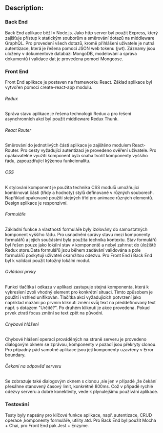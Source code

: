 ## Description:

### Back End

Back End aplikace běží v Node.js.
Jako http server byl použit Express, který zajišťuje přístup k statickým souborům a směrování dotazů na middleware GraphQL. Pro provedení všech dotazů, kromě přihlášení uživatele je nutná autentizace, která je řešena pomocí JSON web tokenu (jwt). Záznamy jsou uloženy v dokumentové databázi MongoDB, modelování a správa dokumentů i validace dat je provedena pomocí Mongoose.

### Front End

Front End aplikace je postaven na frameworku React. Základ aplikace byl vytvořen pomocí create-react-app modulu.

###### Redux

Správa stavu aplikace je řešena technologií Redux a pro řešení asynchronních akcí byl použit middleware Redux Thunk.

###### React Router

Směrování do jednotlivých částí aplikace je zajištěno modulem React-Router. Pro cesty vyžadující autentizaci je provedeno ověření uživatele. Pro opakovatelné využití komponent byla snaha tvořit komponenty vyššího řádu, zapouzdřující kýženou funkcionalitu.

###### CSS

K stylování komponent je použita technika CSS modulů umožňující kombinovat části (třídy a hodnoty) stylů definované v různých souborech. Například opakované použití stejných tříd pro animace různých elementů. Design aplikace je responzivní.

###### Formuláře

Základní funkce a vlastnosti formuláře byly izolovány do samostatných komponent vyššího řádu. Pro usnadnění správy stavu mezi komponenty formulářů a jejich součástmi byla použita technika kontextu. Stav formulářů byl řešen pouze jako lokální stav v komponentě a nebyl zahrnut do úložiště Redux store.Data formulářů jsou během zadávání validována a pole formulářů poskytují uživateli okamžitou odezvu. Pro Front End i Back End byl k validaci použit totožný lokální modul.

###### Ovládací prvky

Funkci tlačítka i odkazu v aplikaci zastupuje stejná komponenta, která k vykreslení zvolí vhodný element pro konkrétní situaci. Tímto způsobem je použití i vzhled unifikován. Tlačítka akcí vyžadujících potvrzení jako například mazání po prvním kliknutí změní svůj text na předdefinovaný text např. s dotazem "Určitě?". Po druhém kliknutí je akce provedena. Pokud prvek ztratí focus změní se text zpět na původní.

###### Chybové hlášení

Chybové hlášení operací prováděných na straně serveru je provedeno dialogovým oknem se zprávou, komponenty v pozadí jsou překryty clonou. Pro případný pád samotné aplikace jsou její komponenty uzavřeny v Error boundary.

###### Čekaní na odpověď serveru

Se zobrazuje také dialogovým oknem s clonou ,ale jen v případě ,že čekání přesáhne stanovený časový limit, konkrétně 800ms. Což v případě rychlé odezvy serveru a dobré konektivity, vede k plynulejšímu používání aplikace.

### Testování

Testy byly napsány pro klíčové funkce aplikace, např. autentizace, CRUD operace ,komponenty formuláře, utility atd. Pro Back End byl použit Mocha + Chai, pro Front End pak Jest + Enzyme.
